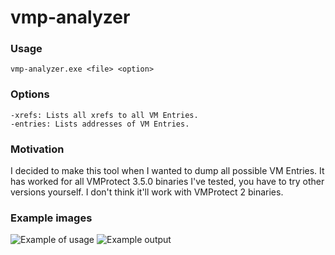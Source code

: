 # vmp-analyzer

### Usage

    vmp-analyzer.exe <file> <option>

### Options

    -xrefs: Lists all xrefs to all VM Entries.
    -entries: Lists addresses of VM Entries.

### Motivation

I decided to make this tool when I wanted to dump all possible VM Entries. It has worked for all VMProtect 3.5.0 binaries I've tested, you have to try other versions yourself. I don't think it'll work with VMProtect 2 binaries.

### Example images
![Example of usage](https://i.imgur.com/AslMyUS.png) 
![Example output](https://i.imgur.com/U2ZqjE3.png)
